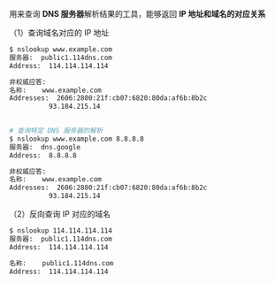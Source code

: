 用来查询 **DNS 服务器**解析结果的工具，能够返回 **IP 地址和域名的对应关系**



（1）查询域名对应的 IP 地址

```bash
$ nslookup www.example.com
服务器:  public1.114dns.com
Address:  114.114.114.114

非权威应答:
名称:    www.example.com
Addresses:  2606:2800:21f:cb07:6820:80da:af6b:8b2c
          93.184.215.14
          

# 查询特定 DNS 服务器的解析
$ nslookup www.example.com 8.8.8.8
服务器:  dns.google
Address:  8.8.8.8

非权威应答:
名称:    www.example.com
Addresses:  2606:2800:21f:cb07:6820:80da:af6b:8b2c
          93.184.215.14
```

（2）反向查询 IP 对应的域名

```bash
$ nslookup 114.114.114.114
服务器:  public1.114dns.com
Address:  114.114.114.114

名称:    public1.114dns.com
Address:  114.114.114.114
```



